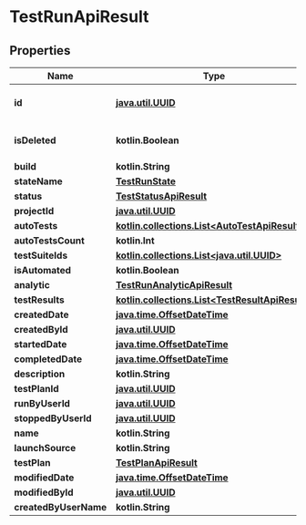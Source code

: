 
# TestRunApiResult

## Properties
| Name | Type | Description | Notes |
| ------------ | ------------- | ------------- | ------------- |
| **id** | [**java.util.UUID**](java.util.UUID.md) | Unique ID of the entity |  |
| **isDeleted** | **kotlin.Boolean** | Indicates if the entity is deleted |  |
| **build** | **kotlin.String** |  |  |
| **stateName** | [**TestRunState**](TestRunState.md) |  |  |
| **status** | [**TestStatusApiResult**](TestStatusApiResult.md) |  |  |
| **projectId** | [**java.util.UUID**](java.util.UUID.md) |  |  |
| **autoTests** | [**kotlin.collections.List&lt;AutoTestApiResult&gt;**](AutoTestApiResult.md) |  |  |
| **autoTestsCount** | **kotlin.Int** |  |  |
| **testSuiteIds** | [**kotlin.collections.List&lt;java.util.UUID&gt;**](java.util.UUID.md) |  |  |
| **isAutomated** | **kotlin.Boolean** |  |  |
| **analytic** | [**TestRunAnalyticApiResult**](TestRunAnalyticApiResult.md) |  |  |
| **testResults** | [**kotlin.collections.List&lt;TestResultApiResult&gt;**](TestResultApiResult.md) |  |  |
| **createdDate** | [**java.time.OffsetDateTime**](java.time.OffsetDateTime.md) |  |  |
| **createdById** | [**java.util.UUID**](java.util.UUID.md) |  |  |
| **startedDate** | [**java.time.OffsetDateTime**](java.time.OffsetDateTime.md) |  |  [optional] |
| **completedDate** | [**java.time.OffsetDateTime**](java.time.OffsetDateTime.md) |  |  [optional] |
| **description** | **kotlin.String** |  |  [optional] |
| **testPlanId** | [**java.util.UUID**](java.util.UUID.md) |  |  [optional] |
| **runByUserId** | [**java.util.UUID**](java.util.UUID.md) |  |  [optional] |
| **stoppedByUserId** | [**java.util.UUID**](java.util.UUID.md) |  |  [optional] |
| **name** | **kotlin.String** |  |  [optional] |
| **launchSource** | **kotlin.String** |  |  [optional] |
| **testPlan** | [**TestPlanApiResult**](TestPlanApiResult.md) |  |  [optional] |
| **modifiedDate** | [**java.time.OffsetDateTime**](java.time.OffsetDateTime.md) |  |  [optional] |
| **modifiedById** | [**java.util.UUID**](java.util.UUID.md) |  |  [optional] |
| **createdByUserName** | **kotlin.String** |  |  [optional] |



